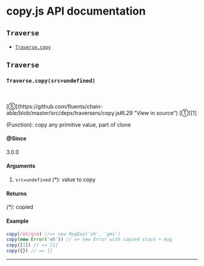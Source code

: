 # copy.js API documentation

<!-- div class="toc-container" -->

<!-- div -->

## `Traverse`
* <a href="#Traverse-prototype-copy"  data-meta="copy src undefined"  data-call="copy src undefined"  data-category="Methods"  data-description="Function copy any primitive value part of clone"  data-name="copy"  data-member="Traverse"  data-all="meta copy src undefined call copy src undefined category Methods description Function copy any primitive value part of clone name copy member Traverse see notes todos klassProps" >`Traverse.copy`</a>

<!-- /div -->

<!-- /div -->

<!-- div class="doc-container" -->

<!-- div -->

## `Traverse`

<!-- div -->

<h3 id="Traverse-prototype-copy" data-member="Traverse" data-category="Methods" data-name="copy"><code>Traverse.copy(src=undefined)</code></h3>
<br>
<br>
[&#x24C8;](https://github.com/fluents/chain-able/blob/master/src/deps/traversers/copy.js#L29 "View in source") [&#x24C9;][1]

(Function): copy any primitive value, part of clone


#### @Since
3.0.0

#### Arguments
1. `src=undefined` *(&#42;)*: value to copy

#### Returns
*(&#42;)*: copied

#### Example
```js
copy(/eh/gim) //=> new RegExp('eh', 'gmi')
copy(new Error('eh')) // => new Error with copied stack + msg
copy([1]) // => [1]
copy({}) // => {}

```
---

<!-- /div -->

<!-- /div -->

<!-- /div -->

 [1]: #traverse "Jump back to the TOC."

